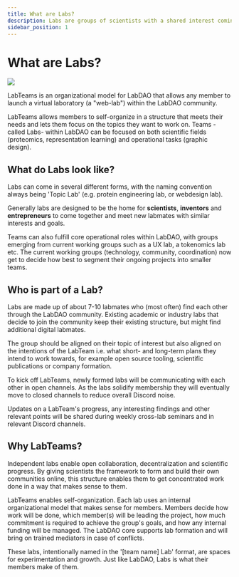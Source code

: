 ```yaml
---
title: What are Labs?
description: Labs are groups of scientists with a shared interest coming together to work on projects. Labs can have multiple projects.
sidebar_position: 1
---
```

# What are Labs?
![](https://i.imgur.com/azu4V5k.png)

LabTeams is an organizational model for LabDAO that allows any member to launch a virtual laboratory (a "web-lab") within the LabDAO community. 

LabTeams allows members to self-organize in a structure that meets their needs and lets them focus on the topics they want to work on. Teams -called Labs- within LabDAO can be focused on both scientific fields (proteomics, representation learning) and operational tasks (graphic design). 

## What do Labs look like? 
Labs can come in several different forms, with the naming convention always being 'Topic Lab' (e.g. protein engineering lab, or webdesign lab). 

Generally labs are designed to be the home for 
**scientists**, **inventors** and **entrepreneurs** to come together and meet new labmates with similar interests and goals. 

Teams can also fulfill core operational roles within LabDAO, with groups emerging from current working groups such as a UX lab, a tokenomics lab etc. The current working groups (technology, community, coordination) now get to decide how best to segment their ongoing projects into smaller teams. 


## Who is part of a Lab?
Labs are made up of about 7-10 labmates who (most often) find each other through the LabDAO community. Existing academic or industry labs that decide to join the community keep their existing structure, but might find additional digital labmates. 

The group should be aligned on their topic of interest but also aligned on the intentions of the LabTeam i.e. what short- and long-term plans they intend to work towards, for example open source tooling, scientific publications or company formation.

To kick off LabTeams, newly formed labs will be communicating with each other in open channels. As the labs solidify membership they will eventually move to closed channels to reduce overall Discord noise. 

Updates on a LabTeam's progress, any interesting findings and other relevant points will be shared during weekly cross-lab seminars and in relevant Discord channels. 

## Why LabTeams?
Independent labs enable open collaboration, decentralization and scientific progress. By giving scientists the framework to form and build their own communities online, this structure enables them to get concentrated work done in a way that makes sense to them. 

LabTeams enables self-organization. Each lab uses an internal organizational model that makes sense for members. Members decide how work will be done, which member(s) will be leading the project, how much commitment is required to achieve the group's goals, and how any internal funding will be managed. The LabDAO core supports lab formation and will bring on trained mediators in case of conflicts. 

These labs, intentionally named in the '[team name] Lab' format, are spaces for experimentation and growth. Just like LabDAO, Labs is what their members make of them. 
